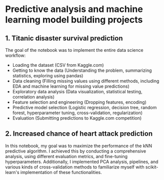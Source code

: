 # Predictive analysis and machine learning model building projects
## 1. Titanic disaster survival prediction
 <html>
  <body>
    The goal of the notebook was to implement the entire data science workflow:
    <ul>
      <li>Loading the dataset (CSV from Kaggle.com)</li>
      <li>Getting to know the data (Understanding the problem, summarizing statistics, exploring using pandas)</li>
      <li>Data cleaning (Filling missing values using different methods, including EDA and machine learning for missing value predictions)</li>
      <li>Exploratory data analysis (Data visualization, statistical testing, correlation analysis)</li>
      <li>Feature selection and engineering (Dropping features, encoding)</li>
      <li>Predictive model selection (Logistic regression, decision tree, random forest, hyperparameter tuning, cross-validation, regularization)</li>
      <li>Evaluation (Submitting predictions to Kaggle.com competition)</li>
    </ul>
  </body>
</html>

## 2. Increased chance of heart attack prediction
In this notebook, my goal was to maximize the performance of the kNN predictive algorithm. I achieved this by conducting a comprehensive analysis, using different evaluation metrics, and fine-tuning hyperparameters. Additionally, I implemented PCA analysis, pipelines, and various kinds of cross-validation methods to familiarize myself with scikit-learn's implementation of these functionalities.

